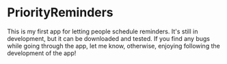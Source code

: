# PriorityReminders

This is my first app for letting people schedule reminders. It's still in development, but it can be downloaded and tested.
If you find any bugs while going through the app, let me know, otherwise, enjoying following the development of the app!
